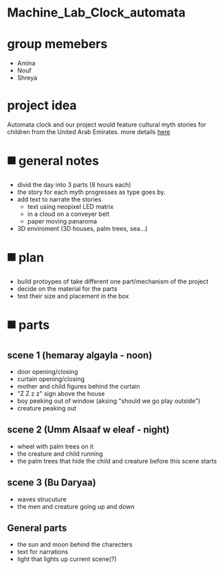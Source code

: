 # Machine_Lab_Clock_automata
# group memebers
* Amina
* Nouf
* Shreya

# project idea
Automata clock and our project would feature cultural myth stories for children from the United Arab Emirates. 
more details [here](https://github.com/Nouf-Alabbasi/machineLab/tree/main/March_5)

# ◼️ general notes
* divid the day into 3 parts (8 hours each)
* the story for each myth progresses as type goes by.
* add text to narrate the stories
  * text using neopixel LED matrix
  * in a cloud on a conveyer belt
  * paper moving panaroma 
* 3D enviroment (3D houses, palm trees, sea...)

# ◼️ plan
* build protoypes of take different one part/mechanism of the project
* decide on the material for the parts
* test their size and placement in the box

# ◼️ parts
## scene 1 (hemaray algayla - noon)
* door opening/closing
* curtain opening/closing
* mother and child figures behind the curtain
* "Z Z z z" sign above the house
* boy peeking out of window (aksing "should we go play outside")
* creature peaking out

## scene 2 (Umm Alsaaf w eleaf - night)
* wheel with palm trees on it
* the creature and child running
* the palm trees that hide the child and creature before this scene starts

## scene 3 (Bu Daryaa)
* waves strucuture
* the men and creature going up and down

## General  parts
* the sun and moon behind the charecters
* text for narrations
* light that lights up current scene(?)

